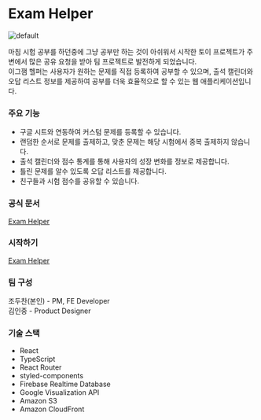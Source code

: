 # Exam Helper

![default](https://github.com/jo-duchan/exam-helper/assets/79234094/a58a2580-5ea5-4b66-96ac-141241edc14a)

마침 시험 공부를 하던중에 그냥 공부만 하는 것이 아쉬워서 시작한 토이 프로젝트가 주변에서 많은 공유 요청을 받아 팀 프로젝트로 발전하게 되었습니다.   
이그잼 헬퍼는 사용자가 원하는 문제를 직접 등록하여 공부할 수 있으며, 출석 캘린더와 오답 리스트 정보를 제공하여 공부를 더욱 효율적으로 할 수 있는 웹 애플리케이션입니다.

### 주요 기능

* 구글 시트와 연동하여 커스텀 문제를 등록할 수 있습니다.
* 랜덤한 순서로 문제를 출제하고, 맞춘 문제는 해당 시험에서 중복 출제하지 않습니다.
* 출석 캘린더와 점수 통계를 통해 사용자의 성장 변화를 정보로 제공합니다.
* 틀린 문제를 알수 있도록 오답 리스트를 제공합니다.
* 친구들과 시험 점수를 공유할 수 있습니다. 

### 공식 문서

[Exam Helper](https://exam-helper.notion.site/Exam-Helper-10-d437612b838042a89e0bea1a7c22e066?pvs=4)

### 시작하기
[Exam Helper](https://exam-helper-dc8a2.web.app/)

### 팀 구성

조두찬(본인) - PM, FE Developer   
김인중 - Product Designer

### 기술 스택

* React
* TypeScript
* React Router
* styled-components
* Firebase Realtime Database
* Google Visualization API
* Amazon S3
* Amazon CloudFront
